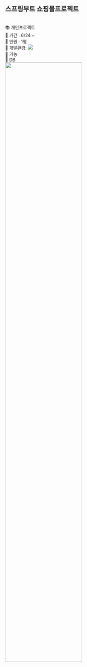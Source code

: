 ## 스프링부트 쇼핑몰프로젝트
<br>
📚 개인프로젝트<br>
📆 기간 : 6/24 ~ <br>
👩 인원 : 1명<br>
🔨 개발환경:

 <img src="https://img.shields.io/badge/HTML5-#E34F26?style=flat&logo=HTML5&logoColor=white"/>
<br>
🔨 기능<br>
📑 DB <br>
<img src='https://github.com/minkyi2180/BootShop/assets/130128767/80dfd680-69f2-450d-aa82-d343425271cc' width='70%'>
